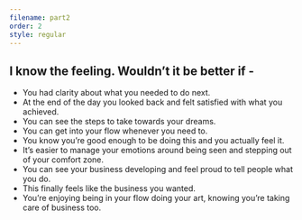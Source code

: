 ```yaml
---
filename: part2
order: 2
style: regular
---
```

## I know the feeling. Wouldn’t it be better if -

* You had clarity about what you needed to do next.
* At the end of the day you looked back and felt satisfied with what you achieved.
* You can see the steps to take towards your dreams.
* You can get into your flow whenever you need to.
* You know you’re good enough to be doing this and you actually feel it.
* It’s easier to manage your emotions around being seen and stepping out of your comfort zone. 
* You can see your business developing and feel proud to tell people what you do.
* This finally feels like the business you wanted.
* You’re enjoying being in your flow doing your art, knowing you’re taking care of business too.